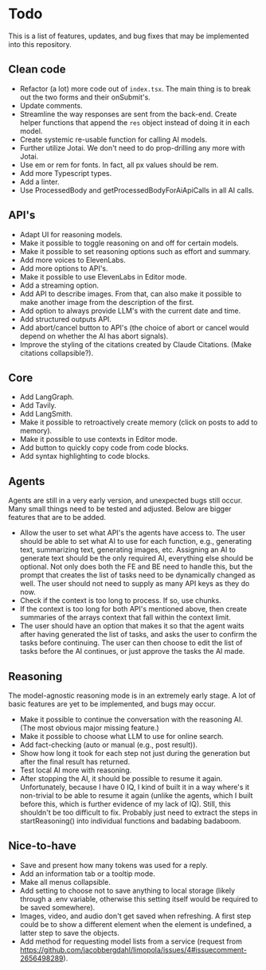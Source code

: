 # Todo

This is a list of features, updates, and bug fixes that may be implemented into this repository.

## Clean code

- Refactor (a lot) more code out of `index.tsx`. The main thing is to break out the two forms and their onSubmit's.
- Update comments.
- Streamline the way responses are sent from the back-end. Create helper functions that append the `res` object instead of doing it in each model.
- Create systemic re-usable function for calling AI models.
- Further utilize Jotai. We don't need to do prop-drilling any more with Jotai.
- Use em or rem for fonts. In fact, all px values should be rem.
- Add more Typescript types.
- Add a linter.
- Use ProcessedBody and getProcessedBodyForAiApiCalls in all AI calls.

## API's

- Adapt UI for reasoning models.
- Make it possible to toggle reasoning on and off for certain models.
- Make it possible to set reasoning options such as effort and summary.
- Add more voices to ElevenLabs.
- Add more options to API's.
- Make it possible to use ElevenLabs in Editor mode.
- Add a streaming option.
- Add API to describe images. From that, can also make it possible to make another image from the description of the first.
- Add option to always provide LLM's with the current date and time.
- Add structured outputs API.
- Add abort/cancel button to API's (the choice of abort or cancel would depend on whether the AI has abort signals).
- Improve the styling of the citations created by Claude Citations. (Make citations collapsible?).

## Core

- Add LangGraph.
- Add Tavily.
- Add LangSmith.
- Make it possible to retroactively create memory (click on posts to add to memory).
- Make it possible to use contexts in Editor mode.
- Add button to quickly copy code from code blocks.
- Add syntax highlighting to code blocks.

## Agents

Agents are still in a very early version, and unexpected bugs still occur. Many small things need to be tested and adjusted. Below are bigger features that are to be added.

- Allow the user to set what API's the agents have access to. The user should be able to set what AI to use for each function, e.g., generating text, summarizing text, generating images, etc. Assigning an AI to generate text should be the only required AI, everything else should be optional. Not only does both the FE and BE need to handle this, but the prompt that creates the list of tasks need to be dynamically changed as well. The user should not need to supply as many API keys as they do now.
- Check if the context is too long to process. If so, use chunks.
- If the context is too long for both API's mentioned above, then create summaries of the arrays context that fall within the context limit.
- The user should have an option that makes it so that the agent waits after having generated the list of tasks, and asks the user to confirm the tasks before continuing. The user can then choose to edit the list of tasks before the AI continues, or just approve the tasks the AI made.

## Reasoning

The model-agnostic reasoning mode is in an extremely early stage. A lot of basic features are yet to be implemented, and bugs may occur.

- Make it possible to continue the conversation with the reasoning AI. (The most obvious major missing feature.)
- Make it possible to choose what LLM to use for online search.
- Add fact-checking (auto or manual (e.g., post result)).
- Show how long it took for each step not just during the generation but after the final result has returned.
- Test local AI more with reasoning.
- After stopping the AI, it should be possible to resume it again. Unfortunately, because I have 0 IQ, I kind of built it in a way where's it non-trivial to be able to resume it again (unlike the agents, which I built before this, which is further evidence of my lack of IQ). Still, this shouldn't be too difficult to fix. Probably just need to extract the steps in startReasoning() into individual functions and badabing badaboom.

## Nice-to-have

- Save and present how many tokens was used for a reply.
- Add an information tab or a tooltip mode.
- Make all menus collapsible.
- Add setting to choose not to save anything to local storage (likely through a .env variable, otherwise this setting itself would be required to be saved somewhere).
- Images, video, and audio don't get saved when refreshing. A first step could be to show a different element when the element is undefined, a latter step to save the objects.
- Add method for requesting model lists from a service (request from https://github.com/jacobbergdahl/limopola/issues/4#issuecomment-2656498289).

